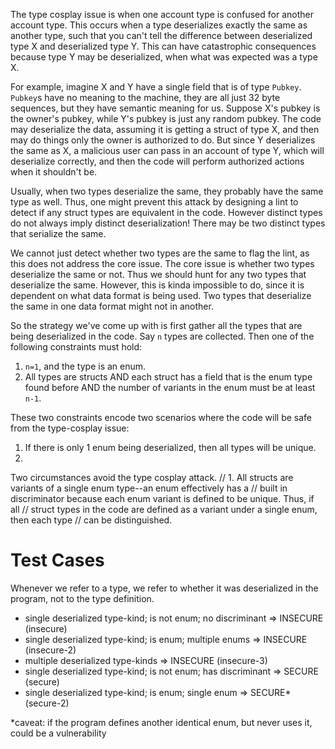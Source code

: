 The type cosplay issue is when one account type is confused for another account type.
This occurs when a type deserializes exactly the same as another type, such that you can't
tell the difference between deserialized type X and deserialized type Y. This can have catastrophic
consequences because type Y may be deserialized, when what was expected was a type X.

For example, imagine X and Y have a single field that is of type `Pubkey`. `Pubkey`s have no meaning
to the machine, they are all just 32 byte sequences, but they have semantic meaning for us. Suppose
X's pubkey is the owner's pubkey, while Y's pubkey is just any random pubkey. The code may deserialize
the data, assuming it is getting a struct of type X, and then may do things only the owner
is authorized to do. But since Y deserializes the same as X, a malicious user can pass in an account
of type Y, which will deserialize correctly, and then the code will perform authorized actions when
it shouldn't be.

Usually, when two types deserialize the same, they probably have the same type as well. Thus, one
might prevent this attack by designing a lint to detect if any struct types are equivalent in the code.
However distinct types do not always imply distinct deserialization! There may be two distinct types
that serialize the same.

We cannot just detect whether two types are the same to flag the lint, as this does not address the
core issue. The core issue is whether two types deserialize the same or not. Thus we should hunt for
any two types that deserialize the same. However, this is kinda impossible to do, since it is dependent
on what data format is being used. Two types that deserialize the same in one data format might not
in another.

So the strategy we've come up with is first gather all the types that are being deserialized in the code.
Say `n` types are collected. Then one of the following constraints must hold:

1. `n=1`, and the type is an enum.
2. All types are structs AND
   each struct has a field that is the enum type found before AND
   the number of variants in the enum must be at least `n-1`.

These two constraints encode two scenarios where the code will be safe from the type-cosplay issue:

1. If there is only 1 enum being deserialized, then all types will be unique.
2.

Two circumstances avoid the type cosplay attack.
// 1. All structs are variants of a single enum type--an enum effectively has a
// built in discriminator because each enum variant is defined to be unique. Thus, if all
// struct types in the code are defined as a variant under a single enum, then each type
// can be distinguished.

# Test Cases

Whenever we refer to a type, we refer to whether it was deserialized in the program, not
to the type definition.

- single deserialized type-kind; is not enum; no discriminant => INSECURE (insecure)
- single deserialized type-kind; is enum; multiple enums => INSECURE (insecure-2)
- multiple deserialized type-kinds => INSECURE (insecure-3)
- single deserialized type-kind; is not enum; has discriminant => SECURE (secure)
- single deserialized type-kind; is enum; single enum => SECURE* (secure-2)

*caveat: if the program defines another identical enum, but never uses it, could be a vulnerability
